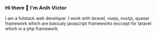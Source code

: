 ### Hi there 👋 I'm Anih Victor
I am a fulstack web developer. 
I work with laravel, vuejs, nuxtjs, quasar framework which are basicaly javascript frameworks exccept for laravel which is a php framework.

<!--I'm a fulstack web developer. I work with laravel, vuejs, nuxtjs, quasar framework which are basicaly javascript and PHP for laravel.
**Avikky/Avikky** is a ✨ _special_ ✨ repository because its `README.md` (this file) appears on your GitHub profile.

I have experience with Building and working with laravel API's. 
I also love nice looking web interfaces so I try to always make sure my design looks good;
with that I think I can say that I have a very good design skills.
Here are some ideas to get you started:

- 🔭 I’m currently working on ...
- 🌱 I’m currently learning ...
- 👯 I’m looking to collaborate on ...
- 🤔 I’m looking for help with ...
- 💬 Ask me about ...
- 📫 How to reach me: ...
- 😄 Pronouns: ...
- ⚡ Fun fact: ...
-->
